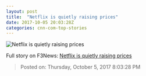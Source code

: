 ```yaml
---
layout: post
title:  "Netflix is quietly raising prices"
date: 2017-10-05 20:03:28Z
categories: cnn-com-top-stories
---
```


![Netflix is quietly raising prices](http://i2.cdn.turner.com/money/dam/assets/170317063132-netflix-logo-2-780x439.jpg)




Full story on F3News: [Netflix is quietly raising prices](http://www.f3nws.com/n/mHFRjH)

> Posted on: Thursday, October 5, 2017 8:03:28 PM
